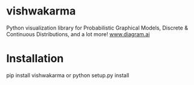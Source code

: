 # vishwakarma
Python visualization library for Probabilistic Graphical Models, Discrete & Continuous Distributions, and a lot more!
www.diagram.ai

# Installation
pip install vishwakarma
or
python setup.py install

